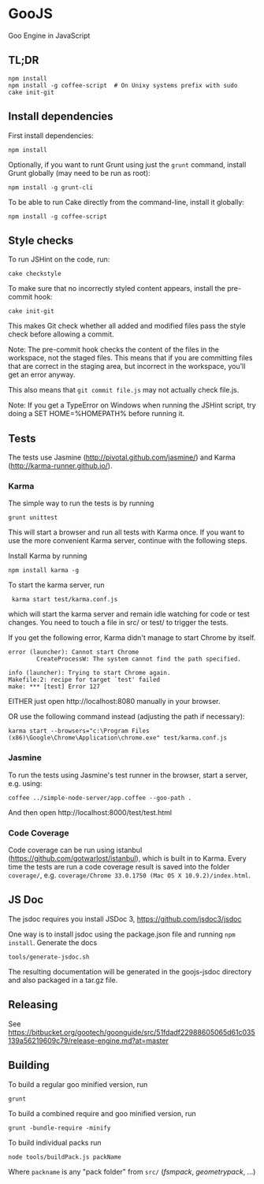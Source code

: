GooJS
=====

Goo Engine in JavaScript

TL;DR
-----

    npm install
    npm install -g coffee-script  # On Unixy systems prefix with sudo
    cake init-git

Install dependencies
--------------------

First install dependencies:

    npm install

Optionally, if you want to runt Grunt using just the `grunt` command,
install Grunt globally (may need to be run as root):

    npm install -g grunt-cli

To be able to run Cake directly from the command-line, install it globally:

    npm install -g coffee-script

Style checks
------------

To run JSHint on the code, run:

    cake checkstyle

To make sure that no incorrectly styled content appears, install the pre-commit hook:

    cake init-git

This makes Git check whether all added and modified files pass the style check
before allowing a commit.

Note: The pre-commit hook checks the content of the files in the workspace,
not the staged files. This means that if you are committing files that are
correct in the staging area, but incorrect in the workspace,
you'll get an error anyway.

This also means that `git commit file.js` may not actually check file.js.

Note: If you get a TypeError on Windows when running the JSHint script, try doing a SET HOME=%HOMEPATH% before running it.


Tests
-----

The tests use Jasmine (http://pivotal.github.com/jasmine/) and Karma (http://karma-runner.github.io/).


### Karma

The simple way to run the tests is by running

    grunt unittest

This will start a browser and run all tests with Karma once. If you want to use the more convenient Karma server, continue with the following steps.

Install Karma by running

    npm install karma -g

To start the karma server, run

     karma start test/karma.conf.js

which will start the karma server and remain idle watching for code or test changes.
You need to touch a file in src/ or test/ to trigger the tests.

If you get the following error, Karma didn't manage to start Chrome by itself.

    error (launcher): Cannot start Chrome
            CreateProcessW: The system cannot find the path specified.

    info (launcher): Trying to start Chrome again.
    Makefile:2: recipe for target `test' failed
    make: *** [test] Error 127

EITHER just open http://localhost:8080 manually in your browser.

OR use the following command instead (adjusting the path if necessary):

    karma start --browsers="c:\Program Files (x86)\Google\Chrome\Application\chrome.exe" test/karma.conf.js

### Jasmine

To run the tests using Jasmine's test runner in the browser, start a server, e.g. using:

    coffee ../simple-node-server/app.coffee --goo-path .

And then open http://localhost:8000/test/test.html

### Code Coverage

Code coverage can be run using istanbul (https://github.com/gotwarlost/istanbul), which is built in to Karma. Every time the tests are run a code coverage result is saved into the folder `coverage/`, e.g. `coverage/Chrome 33.0.1750 (Mac OS X 10.9.2)/index.html`.

JS Doc
------
The jsdoc requires you install JSDoc 3, https://github.com/jsdoc3/jsdoc

One way is to install jsdoc using the package.json file and running `npm install`. Generate the docs

    tools/generate-jsdoc.sh

The resulting documentation will be generated in the goojs-jsdoc directory and also packaged in a tar.gz file.

## Releasing

See https://bitbucket.org/gootech/goonguide/src/51fdadf22988605065d61c035139a56219609c79/release-engine.md?at=master

## Building
To build a regular goo minified version, run

	grunt

To build a combined require and goo minified version, run

	grunt -bundle-require -minify

To build individual packs run

    node tools/buildPack.js packName

Where `packname` is any "pack folder" from `src/` (*fsmpack*, *geometrypack*, ...)

